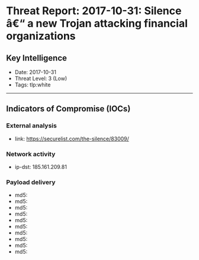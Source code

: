 # Threat Report: 2017-10-31: Silence â€“ a new Trojan attacking financial organizations


## Key Intelligence
* Date: 2017-10-31
* Threat Level: 3 (Low)
* Tags: tlp:white

---

## Indicators of Compromise (IOCs)
### External analysis
* link: https://securelist.com/the-silence/83009/

### Network activity
* ip-dst: 185.161.209.81

### Payload delivery
* md5: <md5>
* md5: <md5>
* md5: <md5>
* md5: <md5>
* md5: <md5>
* md5: <md5>
* md5: <md5>
* md5: <md5>
* md5: <md5>
* md5: <md5>
